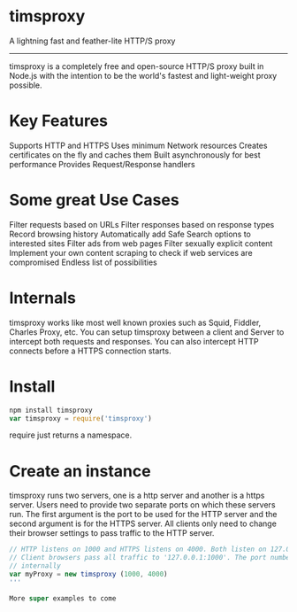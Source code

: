 # timsproxy
A lightning fast and feather-lite HTTP/S proxy 

-------------

timsproxy is a completely free and open-source HTTP/S proxy built in Node.js with the intention
to be the world's fastest and light-weight proxy possible.

# Key Features
Supports HTTP and HTTPS
Uses minimum Network resources
Creates certificates on the fly and caches them
Built asynchronously for best performance
Provides Request/Response handlers

# Some great Use Cases
Filter requests based on URLs
Filter responses based on response types
Record browsing history
Automatically add Safe Search options to interested sites
Filter ads from web pages
Filter sexually explicit content
Implement your own content scraping to check if web services are compromised
Endless list of possibilities

# Internals
timsproxy works like most well known proxies such as Squid, Fiddler, Charles Proxy, etc.
You can setup timsproxy between a client and Server to intercept both requests and responses.
You can also intercept HTTP connects before a HTTPS connection starts.

# Install
```js
npm install timsproxy
var timsproxy = require('timsproxy')
```
require just returns a namespace.

# Create an instance
timsproxy runs two servers, one is a http server and another is a https server.
Users need to provide two separate ports on which these servers run. The first argument is
the port to be used for the HTTP server and the second argument is for the HTTPS server.
All clients only need to change their browser settings to pass traffic to the HTTP server.
```js
// HTTP listens on 1000 and HTTPS listens on 4000. Both listen on 127.0.0.1
// Client browsers pass all traffic to '127.0.0.1:1000'. The port number 4000 is used
// internally
var myProxy = new timsproxy (1000, 4000) 
'''

More super examples to come



